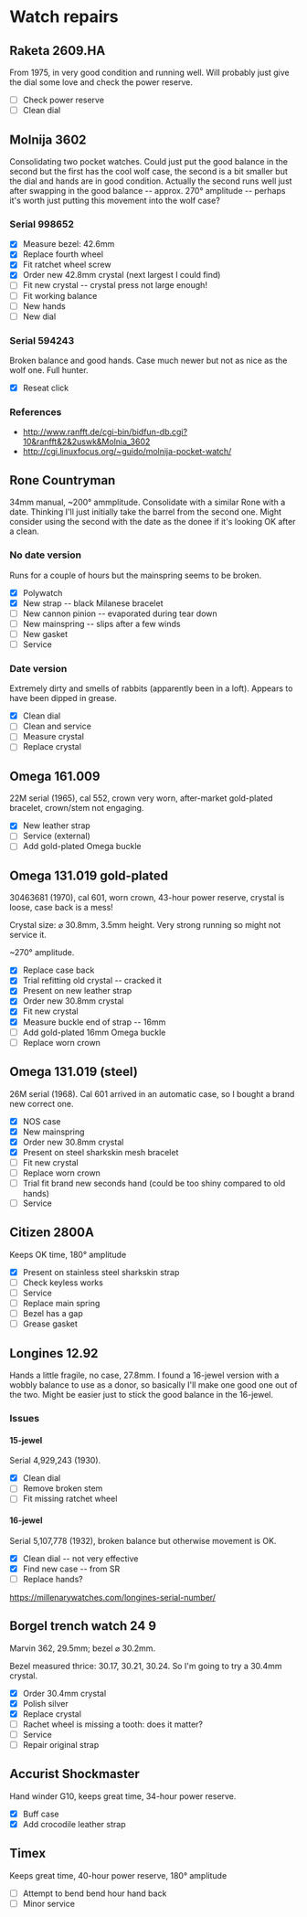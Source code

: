 # Watch repairs

## Raketa 2609.HA
From 1975, in very good condition and running well. Will probably just give the dial some love and check the power reserve.

- [ ] Check power reserve
- [ ] Clean dial

## Molnija 3602
Consolidating two pocket watches. Could just put the good balance in the second but the first has the cool wolf case, the second is a bit smaller but the dial and hands are in good condition. Actually the second runs well just after swapping in the good balance -- approx. 270&deg; amplitude -- perhaps it's worth just putting this movement into the wolf case?

### Serial 998652
- [x] Measure bezel: 42.6mm 
- [x] Replace fourth wheel
- [x] Fit ratchet wheel screw
- [x] Order new 42.8mm crystal (next largest I could find)
- [ ] Fit new crystal -- crystal press not large enough!
- [ ] Fit working balance
- [ ] New hands
- [ ] New dial

### Serial 594243
Broken balance and good hands. Case much newer but not as nice as the wolf one. Full hunter.

- [x] Reseat click

### References
- http://www.ranfft.de/cgi-bin/bidfun-db.cgi?10&ranfft&2&2uswk&Molnia_3602
- http://cgi.linuxfocus.org/~guido/molnija-pocket-watch/

## Rone Countryman
34mm manual, ~200&deg; ammplitude. Consolidate with a similar Rone with a date. Thinking I'll just initially take the barrel from the second one. Might consider using the second with the date as the donee if it's looking OK after a clean.

### No date version
Runs for a couple of hours but the mainspring seems to be broken.

- [x] Polywatch
- [x] New strap -- black Milanese bracelet
- [ ] New cannon pinion -- evaporated during tear down
- [ ] New mainspring -- slips after a few winds
- [ ] New gasket
- [ ] Service

### Date version
Extremely dirty and smells of rabbits (apparently been in a loft). Appears to have been dipped in grease.

- [x] Clean dial
- [ ] Clean and service
- [ ] Measure crystal
- [ ] Replace crystal

## Omega 161.009
22M serial (1965), cal 552, crown very worn, after-market gold-plated bracelet, crown/stem not engaging.

- [x] New leather strap
- [ ] Service (external)
- [ ] Add gold-plated Omega buckle

## Omega 131.019 gold-plated
30463681 (1970), cal 601, worn crown, 43-hour power reserve, crystal is loose, case back is a mess!

Crystal size: &#x2300; 30.8mm, 3.5mm height. Very strong running so might not service it.

~270&deg; amplitude.

- [x] Replace case back
- [x] Trial refitting old crystal -- cracked it
- [x] Present on new leather strap
- [x] Order new 30.8mm crystal
- [x] Fit new crystal
- [x] Measure buckle end of strap -- 16mm
- [ ] Add gold-plated 16mm Omega buckle
- [ ] Replace worn crown

##  Omega 131.019 (steel)
26M serial (1968). Cal 601 arrived in an automatic case, so I bought a brand new correct one.

- [x] NOS case
- [x] New mainspring  
- [x] Order new 30.8mm crystal
- [x] Present on steel sharkskin mesh bracelet
- [ ] Fit new crystal
- [ ] Replace worn crown
- [ ] Trial fit brand new seconds hand (could be too shiny compared to old hands)
- [ ] Service

## Citizen 2800A
Keeps OK time, 180&deg; amplitude

- [x] Present on stainless steel sharkskin strap
- [ ] Check keyless works
- [ ] Service
- [ ] Replace main spring
- [ ] Bezel has a gap
- [ ] Grease gasket

## Longines 12.92
Hands a little fragile, no case, 27.8mm. I found a 16-jewel version with a wobbly balance to use as a donor, so basically I'll make one good one out of the two. Might be easier just to stick the good balance in the 16-jewel.

### Issues
#### 15-jewel
Serial 4,929,243 (1930).

- [x] Clean dial
- [ ] Remove broken stem
- [ ] Fit missing ratchet wheel

#### 16-jewel
Serial 5,107,778 (1932), broken balance but otherwise movement is OK.

- [x] Clean dial -- not very effective
- [x] Find new case -- from SR
- [ ] Replace hands?

https://millenarywatches.com/longines-serial-number/

## Borgel trench watch 24 9
Marvin 362, 29.5mm; bezel &#x2300; 30.2mm.

Bezel measured thrice: 30.17, 30.21, 30.24. So I'm going to try a 30.4mm crystal.

- [x] Order 30.4mm crystal
- [x] Polish silver
- [x] Replace crystal
- [ ] Rachet wheel is missing a tooth: does it matter?
- [ ] Service
- [ ] Repair original strap

## Accurist Shockmaster
Hand winder G10, keeps great time, 34-hour power reserve.

- [x] Buff case
- [x] Add crocodile leather strap

## Timex
Keeps great time, 40-hour power reserve, 180&deg; amplitude

- [ ] Attempt to bend bend hour hand back
- [ ] Minor service
